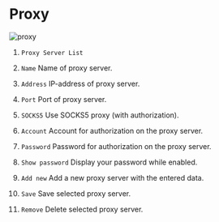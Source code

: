 # Proxy

![proxy](/img/docs/launcher4.png)

1. `Proxy Server List`

2. `Name` Name of proxy server.

3. `Address` IP-address of proxy server.

4. `Port` Port of proxy server.

5. `SOCKS5` Use SOCKS5 proxy (with authorization).

6. `Account` Account for authorization on the proxy server.

7. `Password` Password for authorization on the proxy server.

8. `Show password` Display your password while enabled.

10. `Add new` Add a new proxy server with the entered data.

11. `Save` Save selected proxy server.

12. `Remove` Delete selected proxy server.
